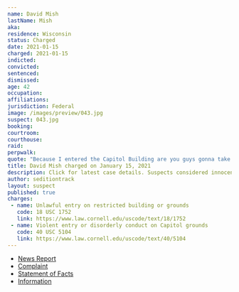 ```yaml
---
name: David Mish
lastName: Mish
aka:
residence: Wisconsin
status: Charged
date: 2021-01-15
charged: 2021-01-15
indicted:
convicted: 
sentenced: 
dismissed: 
age: 42
occupation:
affiliations:
jurisdiction: Federal
image: /images/preview/043.jpg
suspect: 043.jpg
booking:
courtroom:
courthouse:
raid:
perpwalk:
quote: "Because I entered the Capitol Building are you guys gonna take me to jail?"
title: David Mish charged on January 15, 2021
description: Click for latest case details. Suspects considered innocent until proven guilty.
author: seditiontrack
layout: suspect
published: true
charges:
 - name: Unlawful entry on restricted building or grounds
   code: 18 USC 1752
   link: https://www.law.cornell.edu/uscode/text/18/1752
 - name: Violent entry or disorderly conduct on Capitol grounds
   code: 40 USC 5104
   link: https://www.law.cornell.edu/uscode/text/40/5104
---
```

- [News Report](https://www.jsonline.com/story/news/local/2021/01/15/david-charles-mish-west-allis-wisconsin-charged-capitol-riot/4186655001/gs)
- [Complaint](https://www.justice.gov/opa/page/file/1355491/download)
- [Statement of Facts](https://www.justice.gov/opa/page/file/1355496/download)
- [Information](https://www.justice.gov/usao-dc/case-multi-defendant/file/1371641/download)
